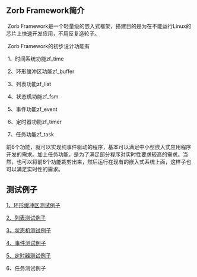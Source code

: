 ## Zorb Framework简介
​	Zorb Framework是一个轻量级的嵌入式框架，搭建目的是为在不能运行Linux的芯片上快速开发应用，不用反复造轮子。

​	Zorb Framework的初步设计功能有

​	1、时间系统功能zf_time

​	2、环形缓冲区功能zf_buffer

​	3、列表功能zf_list

​	4、状态机功能zf_fsm

​	5、事件功能zf_event

​	6、定时器功能zf_timer

​	7、任务功能zf_task

​	前6个功能，就可以实现纯事件驱动的程序，基本可以满足中小型嵌入式应用程序开发的需求。加上任务功能，是为了满足部分程序对实时性要求较高的需求。当然，也可以将前6个功能裁剪出来，然后运行在现有的嵌入式系统上面，这样子也可以满足实时性的需求。

## 测试例子

[1、环形缓冲区测试例子](https://www.cnblogs.com/54zorb/p/9278680.html)

[2、列表测试例子](https://www.cnblogs.com/54zorb/p/9279805.html)

[3、状态机测试例子](https://www.cnblogs.com/54zorb/p/9285805.html)

[4、事件测试例子](https://www.cnblogs.com/54zorb/p/9325298.html)

[5、定时器测试例子](https://www.cnblogs.com/54zorb/p/9325510.html)

6、任务测试例子

